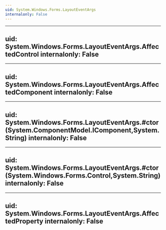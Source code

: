```yaml
---
uid: System.Windows.Forms.LayoutEventArgs
internalonly: False
---
```


---
uid: System.Windows.Forms.LayoutEventArgs.AffectedControl
internalonly: False
---

---
uid: System.Windows.Forms.LayoutEventArgs.AffectedComponent
internalonly: False
---

---
uid: System.Windows.Forms.LayoutEventArgs.#ctor(System.ComponentModel.IComponent,System.String)
internalonly: False
---

---
uid: System.Windows.Forms.LayoutEventArgs.#ctor(System.Windows.Forms.Control,System.String)
internalonly: False
---

---
uid: System.Windows.Forms.LayoutEventArgs.AffectedProperty
internalonly: False
---
